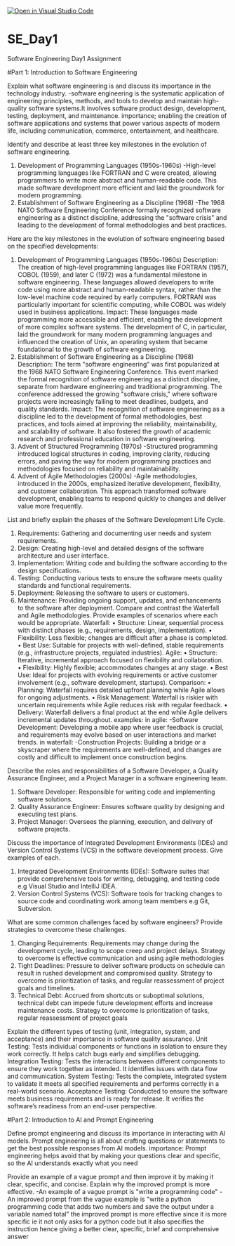 [![Open in Visual Studio Code](https://classroom.github.com/assets/open-in-vscode-2e0aaae1b6195c2367325f4f02e2d04e9abb55f0b24a779b69b11b9e10269abc.svg)](https://classroom.github.com/online_ide?assignment_repo_id=15622727&assignment_repo_type=AssignmentRepo)
# SE_Day1
Software Engineering Day1 Assignment

#Part 1: Introduction to Software Engineering

Explain what software engineering is and discuss its importance in the technology industry.
-software engineering is the systematic application of engineering principles, methods, and tools to develop and maintain high-quality software systems.It involves software product design, development, testing, deployment, and maintenance.
importance; enabling the creation of software applications and systems that power various aspects of modern life, including communication, commerce, entertainment, and healthcare.

Identify and describe at least three key milestones in the evolution of software engineering.
1. Development of Programming Languages (1950s-1960s)
-High-level programming languages like FORTRAN and C were created, allowing programmers to write more abstract and human-readable code. This made software development more efficient and laid the groundwork for modern programming.
2. Establishment of Software Engineering as a Discipline (1968)
-The 1968 NATO Software Engineering Conference formally recognized software engineering as a distinct discipline, addressing the "software crisis" and leading to the development of formal methodologies and best practices.

Here are the key milestones in the evolution of software engineering based on the specified developments:

1. Development of Programming Languages (1950s-1960s)
Description: The creation of high-level programming languages like FORTRAN (1957), COBOL (1959), and later C (1972) was a fundamental milestone in software engineering. These languages allowed developers to write code using more abstract and human-readable syntax, rather than the low-level machine code required by early computers. FORTRAN was particularly important for scientific computing, while COBOL was widely used in business applications.
Impact: These languages made programming more accessible and efficient, enabling the development of more complex software systems. The development of C, in particular, laid the groundwork for many modern programming languages and influenced the creation of Unix, an operating system that became foundational to the growth of software engineering.
2. Establishment of Software Engineering as a Discipline (1968)
Description: The term "software engineering" was first popularized at the 1968 NATO Software Engineering Conference. This event marked the formal recognition of software engineering as a distinct discipline, separate from hardware engineering and traditional programming. The conference addressed the growing "software crisis," where software projects were increasingly failing to meet deadlines, budgets, and quality standards.
Impact: The recognition of software engineering as a discipline led to the development of formal methodologies, best practices, and tools aimed at improving the reliability, maintainability, and scalability of software. It also fostered the growth of academic research and professional education in software engineering.
3. Advent of Structured Programming (1970s)
-Structured programming introduced logical structures in coding, improving clarity, reducing errors, and paving the way for modern programming practices and methodologies focused on reliability and maintainability.
4. Advent of Agile Methodologies (2000s)
-Agile methodologies, introduced in the 2000s, emphasized iterative development, flexibility, and customer collaboration. This approach transformed software development, enabling teams to respond quickly to changes and deliver value more frequently.

List and briefly explain the phases of the Software Development Life Cycle.
1. Requirements: Gathering and documenting user needs and system requirements.
2. Design: Creating high-level and detailed designs of the software architecture and user interface.
3. Implementation: Writing code and building the software according to the design specifications.
4. Testing: Conducting various tests to ensure the software meets quality standards and functional requirements.
5. Deployment: Releasing the software to users or customers.
6. Maintenance: Providing ongoing support, updates, and enhancements to the software after deployment.
Compare and contrast the Waterfall and Agile methodologies. Provide examples of scenarios where each would be appropriate.
Waterfall: 
•	Structure: Linear, sequential process with distinct phases (e.g., requirements, design, implementation).
•	Flexibility: Less flexible; changes are difficult after a phase is completed.
•	Best Use: Suitable for projects with well-defined, stable requirements (e.g., infrastructure projects, regulated industries).
Agile:
•	Structure: Iterative, incremental approach focused on flexibility and collaboration.
•	Flexibility: Highly flexible; accommodates changes at any stage.
•	Best Use: Ideal for projects with evolving requirements or active customer involvement (e.g., software development, startups).
Comparison:
•	Planning: Waterfall requires detailed upfront planning while Agile allows for ongoing adjustments.
•	Risk Management: Waterfall is riskier with uncertain requirements while Agile reduces risk with regular feedback.
•	Delivery: Waterfall delivers a final product at the end while Agile delivers incremental updates throughout.
examples:
in agile:
-Software Development: Developing a mobile app where user feedback is crucial, and requirements may evolve based on user interactions and market trends. 
in waterfall:
-Construction Projects: Building a bridge or a skyscraper where the requirements are well-defined, and changes are costly and difficult to implement once construction begins.

Describe the roles and responsibilities of a Software Developer, a Quality Assurance Engineer, and a Project Manager in a software engineering team.
1. Software Developer: Responsible for writing code and implementing software solutions.
2. Quality Assurance Engineer: Ensures software quality by designing and executing test plans.
3. Project Manager: Oversees the planning, execution, and delivery of software projects.

Discuss the importance of Integrated Development Environments (IDEs) and Version Control Systems (VCS) in the software development process. Give examples of each.
1. Integrated Development Environments (IDEs): Software suites that provide comprehensive tools for writing, debugging, and testing code e.g Visual Studio and IntelliJ IDEA.
2. Version Control Systems (VCS): Software tools for tracking changes to source code and coordinating work among team members e.g Git, Subversion.

What are some common challenges faced by software engineers? Provide strategies to overcome these challenges.
1. Changing Requirements: Requirements may change during the development cycle, leading to scope creep and project delays. 
Strategy to overcome is effective communication and using agile methodologies
2. Tight Deadlines: Pressure to deliver software products on schedule can result in rushed development and compromised quality.
Strategy to overcome is prioritization of tasks, and regular reassessment of project goals and timelines.
3. Technical Debt: Accrued from shortcuts or suboptimal solutions, technical debt can impede future development efforts and increase maintenance costs.
Strategy to overcome is prioritization of tasks, regular reassessment of project goals

Explain the different types of testing (unit, integration, system, and acceptance) and their importance in software quality assurance.
Unit Testing: Tests individual components or functions in isolation to ensure they work correctly. It helps catch bugs early and simplifies debugging.
Integration Testing: Tests the interactions between different components to ensure they work together as intended. It identifies issues with data flow and communication.
System Testing: Tests the complete, integrated system to validate it meets all specified requirements and performs correctly in a real-world scenario.
Acceptance Testing: Conducted to ensure the software meets business requirements and is ready for release. It verifies the software’s readiness from an end-user perspective.

#Part 2: Introduction to AI and Prompt Engineering


Define prompt engineering and discuss its importance in interacting with AI models.
Prompt engineering is all about crafting questions or statements to get the best possible responses from AI models. 
importance: Prompt engineering helps avoid that by making your questions clear and specific, so the AI understands exactly what you need

Provide an example of a vague prompt and then improve it by making it clear, specific, and concise. Explain why the improved prompt is more effective.
-An example of a vague prompt is "write a programming code"
-An improved prompt from the vague example is "write a python programming code that adds two numbers and save the output under a variable named total" 
the improved prompt is more effective since it is more specific ie it not only asks for a python code but it also specifies the instruction hence giving a better clear, specific, brief and comprehensive answer
